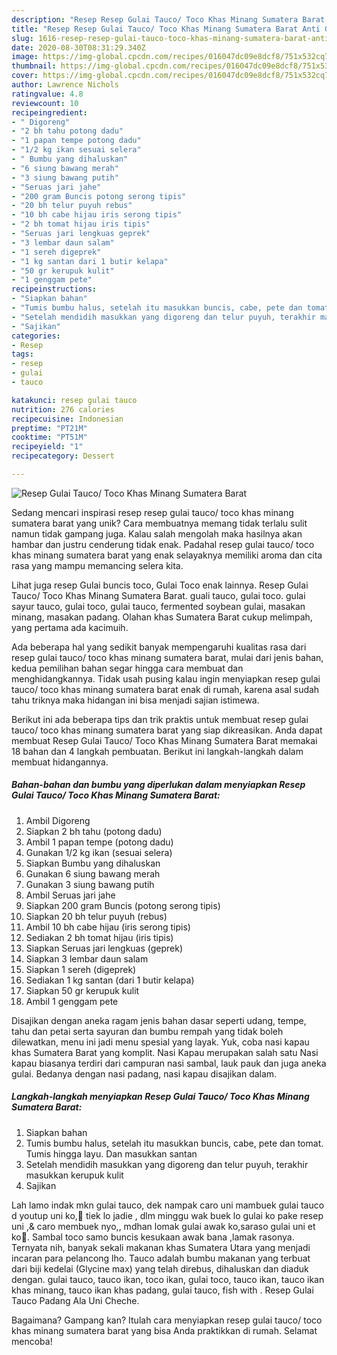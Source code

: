 ```yaml
---
description: "Resep Resep Gulai Tauco/ Toco Khas Minang Sumatera Barat Anti Gagal"
title: "Resep Resep Gulai Tauco/ Toco Khas Minang Sumatera Barat Anti Gagal"
slug: 1616-resep-resep-gulai-tauco-toco-khas-minang-sumatera-barat-anti-gagal
date: 2020-08-30T08:31:29.340Z
image: https://img-global.cpcdn.com/recipes/016047dc09e8dcf8/751x532cq70/resep-gulai-tauco-toco-khas-minang-sumatera-barat-foto-resep-utama.jpg
thumbnail: https://img-global.cpcdn.com/recipes/016047dc09e8dcf8/751x532cq70/resep-gulai-tauco-toco-khas-minang-sumatera-barat-foto-resep-utama.jpg
cover: https://img-global.cpcdn.com/recipes/016047dc09e8dcf8/751x532cq70/resep-gulai-tauco-toco-khas-minang-sumatera-barat-foto-resep-utama.jpg
author: Lawrence Nichols
ratingvalue: 4.8
reviewcount: 10
recipeingredient:
- " Digoreng"
- "2 bh tahu potong dadu"
- "1 papan tempe potong dadu"
- "1/2 kg ikan sesuai selera"
- " Bumbu yang dihaluskan"
- "6 siung bawang merah"
- "3 siung bawang putih"
- "Seruas jari jahe"
- "200 gram Buncis potong serong tipis"
- "20 bh telur puyuh rebus"
- "10 bh cabe hijau iris serong tipis"
- "2 bh tomat hijau iris tipis"
- "Seruas jari lengkuas geprek"
- "3 lembar daun salam"
- "1 sereh digeprek"
- "1 kg santan dari 1 butir kelapa"
- "50 gr kerupuk kulit"
- "1 genggam pete"
recipeinstructions:
- "Siapkan bahan"
- "Tumis bumbu halus, setelah itu masukkan buncis, cabe, pete dan tomat. Tumis hingga layu. Dan masukkan santan"
- "Setelah mendidih masukkan yang digoreng dan telur puyuh, terakhir masukkan kerupuk kulit"
- "Sajikan"
categories:
- Resep
tags:
- resep
- gulai
- tauco

katakunci: resep gulai tauco 
nutrition: 276 calories
recipecuisine: Indonesian
preptime: "PT21M"
cooktime: "PT51M"
recipeyield: "1"
recipecategory: Dessert

---
```



![Resep Gulai Tauco/ Toco Khas Minang Sumatera Barat](https://img-global.cpcdn.com/recipes/016047dc09e8dcf8/751x532cq70/resep-gulai-tauco-toco-khas-minang-sumatera-barat-foto-resep-utama.jpg)

Sedang mencari inspirasi resep resep gulai tauco/ toco khas minang sumatera barat yang unik? Cara membuatnya memang tidak terlalu sulit namun tidak gampang juga. Kalau salah mengolah maka hasilnya akan hambar dan justru cenderung tidak enak. Padahal resep gulai tauco/ toco khas minang sumatera barat yang enak selayaknya memiliki aroma dan cita rasa yang mampu memancing selera kita.

Lihat juga resep Gulai buncis toco, Gulai Toco enak lainnya. Resep Gulai Tauco/ Toco Khas Minang Sumatera Barat. guali tauco, gulai toco. gulai sayur tauco, gulai toco, gulai tauco, fermented soybean gulai, masakan minang, masakan padang. Olahan khas Sumatera Barat cukup melimpah, yang pertama ada kacimuih.

Ada beberapa hal yang sedikit banyak mempengaruhi kualitas rasa dari resep gulai tauco/ toco khas minang sumatera barat, mulai dari jenis bahan, kedua pemilihan bahan segar hingga cara membuat dan menghidangkannya. Tidak usah pusing kalau ingin menyiapkan resep gulai tauco/ toco khas minang sumatera barat enak di rumah, karena asal sudah tahu triknya maka hidangan ini bisa menjadi sajian istimewa.


Berikut ini ada beberapa tips dan trik praktis untuk membuat resep gulai tauco/ toco khas minang sumatera barat yang siap dikreasikan. Anda dapat membuat Resep Gulai Tauco/ Toco Khas Minang Sumatera Barat memakai 18 bahan dan 4 langkah pembuatan. Berikut ini langkah-langkah dalam membuat hidangannya.

<!--inarticleads1-->

##### Bahan-bahan dan bumbu yang diperlukan dalam menyiapkan Resep Gulai Tauco/ Toco Khas Minang Sumatera Barat:

1. Ambil  Digoreng
1. Siapkan 2 bh tahu (potong dadu)
1. Ambil 1 papan tempe (potong dadu)
1. Gunakan 1/2 kg ikan (sesuai selera)
1. Siapkan  Bumbu yang dihaluskan
1. Gunakan 6 siung bawang merah
1. Gunakan 3 siung bawang putih
1. Ambil Seruas jari jahe
1. Siapkan 200 gram Buncis (potong serong tipis)
1. Siapkan 20 bh telur puyuh (rebus)
1. Ambil 10 bh cabe hijau (iris serong tipis)
1. Sediakan 2 bh tomat hijau (iris tipis)
1. Siapkan Seruas jari lengkuas (geprek)
1. Siapkan 3 lembar daun salam
1. Siapkan 1 sereh (digeprek)
1. Sediakan 1 kg santan (dari 1 butir kelapa)
1. Siapkan 50 gr kerupuk kulit
1. Ambil 1 genggam pete


Disajikan dengan aneka ragam jenis bahan dasar seperti udang, tempe, tahu dan petai serta sayuran dan bumbu rempah yang tidak boleh dilewatkan, menu ini jadi menu spesial yang layak. Yuk, coba nasi kapau khas Sumatera Barat yang komplit. Nasi Kapau merupakan salah satu Nasi kapau biasanya terdiri dari campuran nasi sambal, lauk pauk dan juga aneka gulai. Bedanya dengan nasi padang, nasi kapau disajikan dalam. 

<!--inarticleads2-->

##### Langkah-langkah menyiapkan Resep Gulai Tauco/ Toco Khas Minang Sumatera Barat:

1. Siapkan bahan
1. Tumis bumbu halus, setelah itu masukkan buncis, cabe, pete dan tomat. Tumis hingga layu. Dan masukkan santan
1. Setelah mendidih masukkan yang digoreng dan telur puyuh, terakhir masukkan kerupuk kulit
1. Sajikan


Lah lamo indak mkn gulai tauco, dek nampak caro uni mambuek gulai tauco d youtup uni ko,🥰 tiek lo jadie , dlm minggu wak buek lo gulai ko pake resep uni ,&amp; caro membuek nyo,, mdhan lomak gulai awak ko,saraso gulai uni et ko🥰. Sambal toco samo buncis kesukaan awak bana ,lamak rasonya. Ternyata nih, banyak sekali makanan khas Sumatera Utara yang menjadi incaran para pelancong lho. Tauco adalah bumbu makanan yang terbuat dari biji kedelai (Glycine max) yang telah direbus, dihaluskan dan diaduk dengan. gulai tauco, tauco ikan, toco ikan, gulai toco, tauco ikan, tauco ikan khas minang, tauco ikan khas padang, gulai tauco, fish with . Resep Gulai Tauco Padang Ala Uni Cheche. 

Bagaimana? Gampang kan? Itulah cara menyiapkan resep gulai tauco/ toco khas minang sumatera barat yang bisa Anda praktikkan di rumah. Selamat mencoba!
